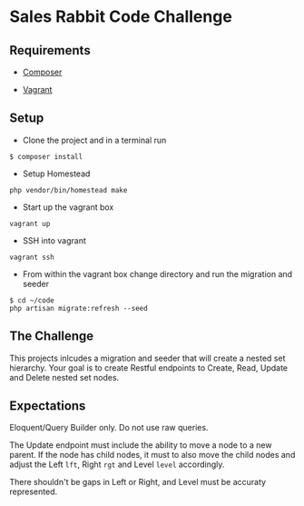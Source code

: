 # Sales Rabbit Code Challenge

## Requirements

* [Composer](https://getcomposer.org/)

* [Vagrant](https://www.vagrantup.com/)

## Setup

* Clone the project and in a terminal run
```
$ composer install
```

* Setup Homestead
```
php vendor/bin/homestead make
```

* Start up the vagrant box
```
vagrant up
```

* SSH into vagrant
```
vagrant ssh
```

* From within the vagrant box change directory and run the migration and seeder 
```
$ cd ~/code
php artisan migrate:refresh --seed
```

## The Challenge

This projects inlcudes a migration and seeder that will create a nested set hierarchy. Your goal is to create Restful endpoints to Create, Read, Update and Delete nested set nodes.

## Expectations

Eloquent/Query Builder only. Do not use raw queries.

The Update endpoint must include the ability to move a node to a new parent. If the node has child nodes, it must to also move the child nodes and adjust the Left `lft`, Right `rgt` and Level `level` accordingly.

There shouldn't be gaps in Left or Right, and Level must be accuraty represented.
